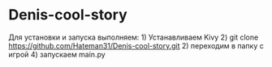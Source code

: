 # Denis-cool-story

Для установки и запуска выполняем:
	1) Устанавливаем Kivy
	2) git clone https://github.com/Hateman31/Denis-cool-story.git
	2) переходим в папку с игрой
	4) запускаем main.py
	
